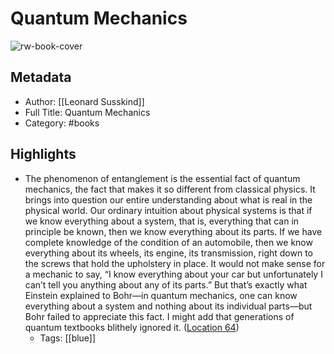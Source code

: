 # Quantum Mechanics

![rw-book-cover](https://images-na.ssl-images-amazon.com/images/I/41RyeWIJTmL._SL200_.jpg)

## Metadata
- Author: [[Leonard Susskind]]
- Full Title: Quantum Mechanics
- Category: #books

## Highlights
- The phenomenon of entanglement is the essential fact of quantum mechanics, the fact that makes it so different from classical physics. It brings into question our entire understanding about what is real in the physical world. Our ordinary intuition about physical systems is that if we know everything about a system, that is, everything that can in principle be known, then we know everything about its parts. If we have complete knowledge of the condition of an automobile, then we know everything about its wheels, its engine, its transmission, right down to the screws that hold the upholstery in place. It would not make sense for a mechanic to say, “I know everything about your car but unfortunately I can’t tell you anything about any of its parts.” But that’s exactly what Einstein explained to Bohr—in quantum mechanics, one can know everything about a system and nothing about its individual parts—but Bohr failed to appreciate this fact. I might add that generations of quantum textbooks blithely ignored it. ([Location 64](https://readwise.io/to_kindle?action=open&asin=B00FD36G1Q&location=64))
    - Tags: [[blue]] 
